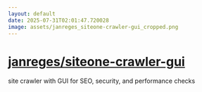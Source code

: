```yaml
---
layout: default
date: 2025-07-31T02:01:47.720028
image: assets/janreges_siteone-crawler-gui_cropped.png
---
```


# [janreges/siteone-crawler-gui](https://github.com/janreges/siteone-crawler-gui)

site crawler with GUI for SEO, security, and performance checks
